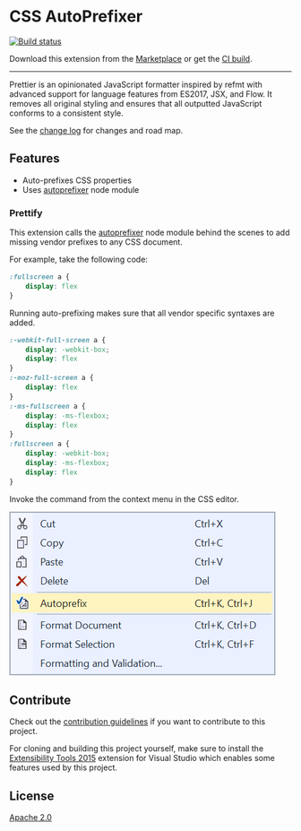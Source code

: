 # CSS AutoPrefixer

[![Build status](https://ci.appveyor.com/api/projects/status/dr60r5gqjd7jjnf4?svg=true)](https://ci.appveyor.com/project/madskristensen/cssautoprefixer)

<!-- Update the VS Gallery link after you upload the VSIX-->
Download this extension from the [Marketplace](https://visualstudiogallery.msdn.microsoft.com/[GuidFromGallery])
or get the [CI build](http://vsixgallery.com/extension/J1da7ad9e-85b3-4a0c-8e45-b2ae59a575a7/).

---------------------------------------

Prettier is an opinionated JavaScript formatter inspired by refmt with advanced support for language features from ES2017, JSX, and Flow. It removes all original styling and ensures that all outputted JavaScript conforms to a consistent style.

See the [change log](CHANGELOG.md) for changes and road map.

## Features

- Auto-prefixes CSS properties
- Uses [autoprefixer](https://github.com/postcss/autoprefixer) node module

### Prettify
This extension calls the [autoprefixer](https://github.com/postcss/autoprefixer) node module behind the scenes to add missing vendor prefixes to any CSS document.

For example, take the following code:

```css
:fullscreen a {
    display: flex
}
```

Running auto-prefixing makes sure that all vendor specific syntaxes are added.

```css
:-webkit-full-screen a {
    display: -webkit-box;
    display: flex
}
:-moz-full-screen a {
    display: flex
}
:-ms-fullscreen a {
    display: -ms-flexbox;
    display: flex
}
:fullscreen a {
    display: -webkit-box;
    display: -ms-flexbox;
    display: flex
}
```

Invoke the command from the context menu in the CSS editor.

![Context Menu](art/context-menu.png)

## Contribute
Check out the [contribution guidelines](.github/CONTRIBUTING.md)
if you want to contribute to this project.

For cloning and building this project yourself, make sure
to install the
[Extensibility Tools 2015](https://visualstudiogallery.msdn.microsoft.com/ab39a092-1343-46e2-b0f1-6a3f91155aa6)
extension for Visual Studio which enables some features
used by this project.

## License
[Apache 2.0](LICENSE)